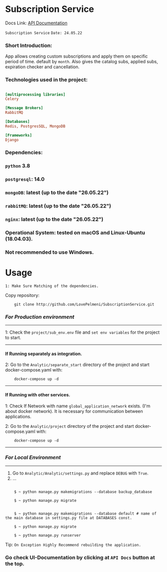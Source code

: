     
# Subscription Service

Docs Link: [API Documentation]("http://localhost:8077/swagger/")

`Subscription Service`
`Date: 24.05.22`


### Short Introduction:

App allows creating custom subscriptions and apply them on specific period of time. default by `month`.
Also gives the catalog subs, applied subs, expiration checker and cancellation.
### Technologies used in the project:

```ini

[multiprocessing libraries] 
Celery 

[Message Brokers]
RabbitMQ 

[Databases]
Redis, PostgresSQL, MongoDB

[Frameworks]
Django

```

### Dependencies:
    
### `python`  3.8 
### `postgresql`: 14.0
### `mongoDB`: latest (up to the date "26.05.22")
### `rabbitMQ`: latest (up to the date "26.05.22")
### `nginx`: latest (up to the date "26.05.22")

### Operational System: tested on macOS and Linux-Ubuntu (18.04.03).
### Not recommended to use Windows.

# Usage

`1: Make Sure Matching of the dependencies.`

Copy repository:
    
```doctest
    git clone http://github.com/LovePelmeni/SubscriptionService.git
```


### *For Production environment*

---

1: Check the `project/sub_env.env` file and `set env variables` for the project to start.


---
#### If Running separately as integration.
2: Go to the `Analytic/separate_start` directory of the project and start docker-compose.yaml with:

```doctest
    docker-compose up -d 
```
---
#### If Running with other services.

1: Check If Network with name `global_application_network` exists.
(I'm about docker network). It is necessary for communication between applications.


2: Go to the `Analytic/project` directory of the project and start docker-compose.yaml with:

```doctest
    docker-compose up -d 
```
---


### *For Local Environment* 

---
1. Go to `Analytic/Analytic/settings.py` and replace `DEBUG` with `True`.
2.    ...
```doctest

    $ ~ python manage.py makemigrations --database backup_database 
    
    $ ~ python manage.py migrate


    $ ~ python manage.py makemigrations --database default # name of the main database in settings.py file at DATABASES const.
    
    $ ~ python manage.py migrate

    $ ~ python manage.py runserver

```



Tip: `On Exception Highly Recommend rebuilding the application.`


### Go check UI-Documentation by clicking at `API Docs` button at the top.

